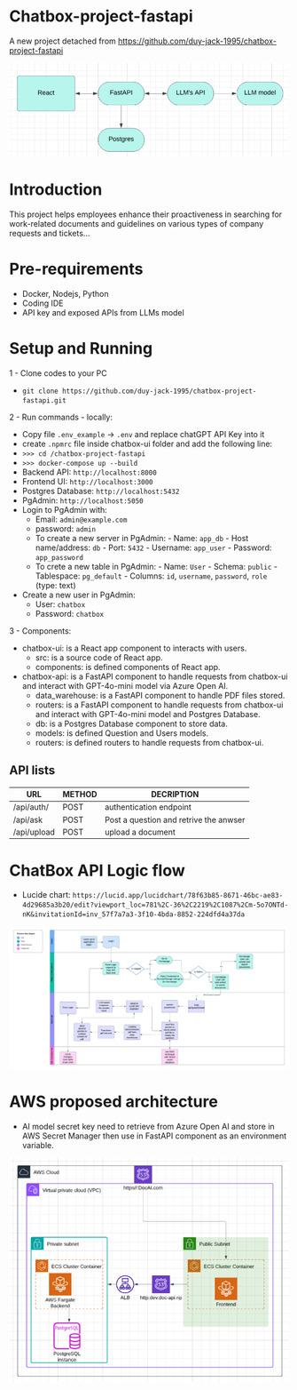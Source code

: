 # Chatbox-project-fastapi
A new project detached from <https://github.com/duy-jack-1995/chatbox-project-fastapi>


![image](/document_files/images/services_link_graph.png)

# Introduction
This project helps employees enhance their proactiveness in searching for work-related documents and guidelines on various types of company requests and tickets...

# Pre-requirements
- Docker, Nodejs, Python
- Coding IDE
- API key and exposed APIs from LLMs model

# Setup and Running
1 - Clone codes to your PC
- `git clone https://github.com/duy-jack-1995/chatbox-project-fastapi.git`

2 - Run commands - locally:
- Copy file `.env_example` -> `.env` and replace chatGPT API Key into it
- create `.npmrc` file inside chatbox-ui folder and add the following line:
- `>>> cd /chatbox-project-fastapi`
- `>>> docker-compose up --build`
- Backend API: `http://localhost:8000`
- Frontend UI: `http://localhost:3000`
- Postgres Database: `http://localhost:5432`
- PgAdmin: `http://localhost:5050`
- Login to PgAdmin with:
    - Email: `admin@example.com`
    - password: `admin`
    - To create a new server in PgAdmin:
          - Name: `app_db`
          - Host name/address: `db`
          - Port: `5432`
          - Username: `app_user`
          - Password: `app_password`
    - To crete a new table in PgAdmin:
          - Name: `User`
          - Schema: `public`
          - Tablespace: `pg_default`
          - Columns: `id`, `username`, `password`, `role` (type: text)
- Create a new user in PgAdmin:
  - User: `chatbox`
  - Password: `chatbox`

3 - Components:
- chatbox-ui: is a React app component to interacts with users.
  - src: is a source code of React app.
  - components: is defined components of React app.
- chatbox-api: is a FastAPI component to handle requests from chatbox-ui and interact with GPT-4o-mini model via Azure Open AI.
   - data_warehouse: is a FastAPI component to handle PDF files stored.
   - routers: is a FastAPI component to handle requests from chatbox-ui and interact with GPT-4o-mini model and Postgres Database.
   - db: is a Postgres Database component to store data.
   - models: is defined Question and Users models.
   - routers: is defined routers to handle requests from chatbox-ui.
## API lists

| URL               | METHOD | DECRIPTION                             |
|-------------------| ------ |----------------------------------------|
| /api/auth/        | POST   | authentication endpoint                |
| /api/ask          | POST   | Post a question and retrive the anwser |
| /api/upload       | POST   | upload a document                      |

# ChatBox API Logic flow
- Lucide chart: `https://lucid.app/lucidchart/78f63b85-8671-46bc-ae83-4d29685a3b20/edit?viewport_loc=781%2C-36%2C2219%2C1087%2Cm-5o7ONTd-nK&invitationId=inv_57f7a7a3-3f10-4bda-8852-224dfd4a37da`

![image](/document_files/images/process.png)

# AWS proposed architecture
- AI model secret key need to retrieve from Azure Open AI and store in AWS Secret Manager then use in FastAPI component as an environment variable.

![image](/document_files/images/aws_art.png)
